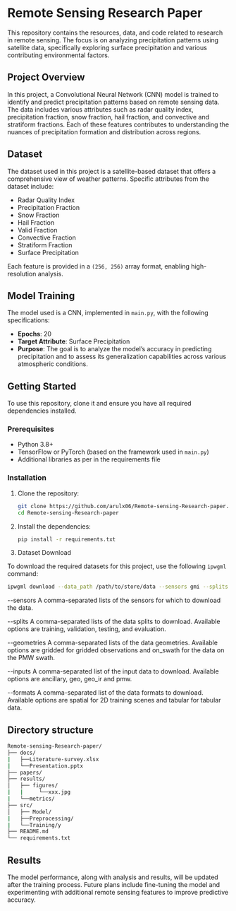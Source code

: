 
# Remote Sensing Research Paper

This repository contains the resources, data, and code related to research in remote sensing. The focus is on analyzing precipitation patterns using satellite data, specifically exploring surface precipitation and various contributing environmental factors.

## Project Overview

In this project, a Convolutional Neural Network (CNN) model is trained to identify and predict precipitation patterns based on remote sensing data. The data includes various attributes such as radar quality index, precipitation fraction, snow fraction, hail fraction, and convective and stratiform fractions. Each of these features contributes to understanding the nuances of precipitation formation and distribution across regions.

## Dataset

The dataset used in this project is a satellite-based dataset that offers a comprehensive view of weather patterns. Specific attributes from the dataset include:
- Radar Quality Index
- Precipitation Fraction
- Snow Fraction
- Hail Fraction
- Valid Fraction
- Convective Fraction
- Stratiform Fraction
- Surface Precipitation

Each feature is provided in a `(256, 256)` array format, enabling high-resolution analysis.

## Model Training

The model used is a CNN, implemented in `main.py`, with the following specifications:
- **Epochs**: 20
- **Target Attribute**: Surface Precipitation
- **Purpose**: The goal is to analyze the model’s accuracy in predicting precipitation and to assess its generalization capabilities across various atmospheric conditions.

## Getting Started

To use this repository, clone it and ensure you have all required dependencies installed.

### Prerequisites

- Python 3.8+
- TensorFlow or PyTorch (based on the framework used in `main.py`)
- Additional libraries as per in the requirements file

### Installation

1. Clone the repository:
   ```bash
   git clone https://github.com/arulx06/Remote-sensing-Research-paper.git
   cd Remote-sensing-Research-paper
   ```

2. Install the dependencies:
   ```bash
   pip install -r requirements.txt
   ```

3. Dataset Download

To download the required datasets for this project, use the following `ipwgml` command:

```bash
ipwgml download --data_path /path/to/store/data --sensors gmi --splits training,validation,testing --geometries gridded --format spatial
```
--sensors A comma-separated lists of the sensors for which to download the data.

--splits A comma-separated lists of the data splits to download. Available options are training, validation, testing, and evaluation.

--geometries A comma-separated lists of the data geometries. Available options are gridded for gridded observations and on_swath for the data on the PMW swath.

--inputs A comma-separated list of the input data to download. Available options are ancillary, geo, geo_ir and pmw.

--formats A comma-separated list of the data formats to download. Available options are spatial for 2D training scenes and tabular for tabular data.

## Directory structure

```bash
Remote-sensing-Research-paper/
├── docs/
|   ├──Literature-survey.xlsx
|   └──Presentation.pptx
├── papers/
├── results/
│   ├── figures/
|   |     └──xxx.jpg
|   └──metrics/
├── src/
│   ├── Model/
|   ├──Preprocessing/
|   └──Training/y
├── README.md
└── requirements.txt
```
## Results

The model performance, along with analysis and results, will be updated after the training process. Future plans include fine-tuning the model and experimenting with additional remote sensing features to improve predictive accuracy.
